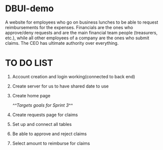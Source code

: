 # DBUI-demo

A website for employees who go on business lunches to be able to request reimbursements for the expenses. Financials are the ones who approve/deny requests and are the main financial team people (treasurers, etc.), while all other employees of a company are the ones who submit claims. The CEO has ultimate authority over everything.

# TO DO LIST

  1. Account creation and login working(connected to back end)
  2. Create server for us to have shared date to use 
  3. Create home page
        
        *^^Targets goals for Sprint 3^^*
        
  4. Create requests page for claims
  5. Set up and connect all tables
  6. Be able to approve and reject claims
  7. Select amount to reimburse for claims

